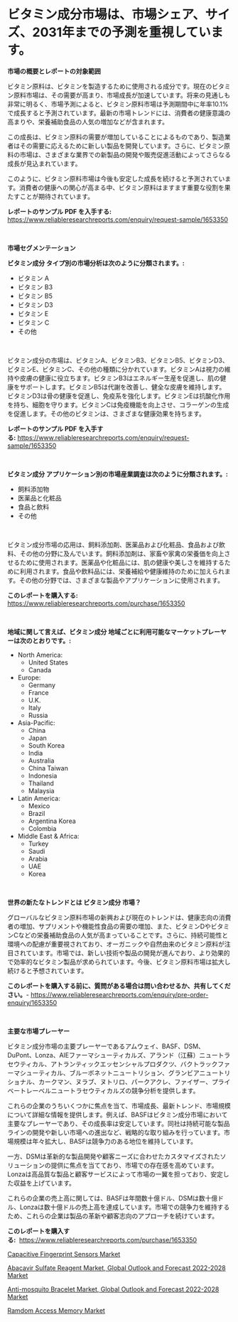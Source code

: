 <p><h1>ビタミン成分市場は、市場シェア、サイズ、2031年までの予測を重視しています。</h1></p><p><strong>市場の概要とレポートの対象範囲</strong></p>
<p><p>ビタミン原料は、ビタミンを製造するために使用される成分です。現在のビタミン原料市場は、その需要が高まり、市場成長が加速しています。将来の見通しも非常に明るく、市場予測によると、ビタミン原料市場は予測期間中に年率10.1%で成長すると予測されています。最新の市場トレンドには、消費者の健康意識の高まりや、栄養補助食品の人気の増加などが含まれます。</p><p>この成長は、ビタミン原料の需要が増加していることによるものであり、製造業者はその需要に応えるために新しい製品を開発しています。さらに、ビタミン原料の市場は、さまざまな業界での新製品の開発や販売促進活動によってさらなる成長が見込まれています。</p><p>このように、ビタミン原料市場は今後も安定した成長を続けると予測されています。消費者の健康への関心が高まる中、ビタミン原料はますます重要な役割を果たすことが期待されています。</p></p>
<p><strong>レポートのサンプル PDF を入手する:</strong> <a href="https://www.reliableresearchreports.com/enquiry/request-sample/1653350">https://www.reliableresearchreports.com/enquiry/request-sample/1653350</a></p>
<p>&nbsp;</p>
<p><strong>市場セグメンテーション</strong></p>
<p><strong>ビタミン成分 タイプ別の市場分析は次のように分類されます。:</strong></p>
<p><ul><li>ビタミン A</li><li>ビタミン B3</li><li>ビタミン B5</li><li>ビタミン D3</li><li>ビタミン E</li><li>ビタミン C</li><li>その他</li></ul></p>
<p>&nbsp;</p>
<p><p>ビタミン成分の市場は、ビタミンA、ビタミンB3、ビタミンB5、ビタミンD3、ビタミンE、ビタミンC、その他の種類に分かれています。ビタミンAは視力の維持や皮膚の健康に役立ちます。ビタミンB3はエネルギー生産を促進し、肌の健康をサポートします。ビタミンB5は代謝を改善し、健全な皮膚を維持します。ビタミンD3は骨の健康を促進し、免疫系を強化します。ビタミンEは抗酸化作用を持ち、細胞を守ります。ビタミンCは免疫機能を向上させ、コラーゲンの生成を促進します。その他のビタミンは、さまざまな健康効果を持ちます。</p></p>
<p><strong>レポートのサンプル PDF を入手する:</strong>&nbsp;<a href="https://www.reliableresearchreports.com/enquiry/request-sample/1653350">https://www.reliableresearchreports.com/enquiry/request-sample/1653350</a></p>
<p>&nbsp;</p>
<p><strong> ビタミン成分 アプリケーション別の市場産業調査は次のように分類されます。:</strong></p>
<p><ul><li>飼料添加物</li><li>医薬品と化粧品</li><li>食品と飲料</li><li>その他</li></ul></p>
<p>&nbsp;</p>
<p><p>ビタミン成分市場の応用は、飼料添加剤、医薬品および化粧品、食品および飲料、その他の分野に及んでいます。飼料添加剤は、家畜や家禽の栄養価を向上させるために使用されます。医薬品や化粧品には、肌の健康や美しさを維持するために利用されます。食品や飲料品には、栄養補給や健康維持のために加えられます。その他の分野では、さまざまな製品やアプリケーションに使用されます。</p></p>
<p><strong>このレポートを購入する:</strong>&nbsp; <a href="https://www.reliableresearchreports.com/purchase/1653350">https://www.reliableresearchreports.com/purchase/1653350</a></p>
<p>&nbsp;</p>
<p><strong>地域に関して言えば、ビタミン成分 地域ごとに利用可能なマーケットプレーヤーは次のとおりです。:</strong></p>
<p><ul>
    <li>
        North America:
        <ul>
            <li>United States</li>
            <li>Canada</li>
        </ul>
    </li>
    <li>
        Europe:
        <ul>
            <li>Germany</li>
            <li>France</li>
            <li>U.K.</li>
            <li>Italy</li>
            <li>Russia</li>
        </ul>
    </li>
    <li>
        Asia-Pacific:
        <ul>
            <li>China</li>
            <li>Japan</li>
            <li>South Korea</li>
            <li>India</li>
            <li>Australia</li>
            <li>China Taiwan</li>
            <li>Indonesia</li>
            <li>Thailand</li>
            <li>Malaysia</li>
        </ul>
    </li>
    <li>
        Latin America:
        <ul>
            <li>Mexico</li>
            <li>Brazil</li>
            <li>Argentina Korea</li>
            <li>Colombia</li>
        </ul>
    </li>
    <li>
        Middle East & Africa:
        <ul>
            <li>Turkey</li>
            <li>Saudi</li>
            <li>Arabia</li>
            <li>UAE</li>
            <li>Korea</li>
        </ul>
    </li>
    </ul></p>
<p>&nbsp;</p>
<p><strong>世界の新たなトレンドとは ビタミン成分 市場？</strong></p>
<p><p>グローバルなビタミン原料市場の新興および現在のトレンドは、健康志向の消費者の増加、サプリメントや機能性食品の需要の増加、また、ビタミンDやビタミンCなどの栄養補助食品の人気が高まっていることです。さらに、持続可能性と環境への配慮が重要視されており、オーガニックや自然由来のビタミン原料が注目されています。市場では、新しい技術や製品の開発が進んでおり、より効果的で効率的なビタミン製品が求められています。今後、ビタミン原料市場は拡大し続けると予想されています。</p></p>
<p><strong>このレポートを購入する前に、質問がある場合は問い合わせるか、共有してください。</strong>- <a href="https://www.reliableresearchreports.com/enquiry/pre-order-enquiry/1653350">https://www.reliableresearchreports.com/enquiry/pre-order-enquiry/1653350</a></p>
<p>&nbsp;</p>
<p><strong>主要な市場プレーヤー</strong></p>
<p><p>ビタミン成分市場の主要プレーヤーであるアムウェイ、BASF、DSM、DuPont、Lonza、AIEファーマシューティカルズ、アランド（江蘇）ニュートラセウティカル、アトランティックエッセンシャルプロダクツ、バクトラックファーマシューティカル、ブルーボネットニュートリション、グランビアニュートリショナル、カークマン、ヌラブ、ヌトリロ、パークアクレ、ファイザー、プライベートレーベルニュートラセウティカルズの競争分析を提供します。 </p><p>これらの企業のうちいくつかに焦点を当て、市場成長、最新トレンド、市場規模について詳細な情報を提供します。例えば、BASFはビタミン成分市場において主要なプレーヤーであり、その成長率は安定しています。同社は持続可能な製品ラインの開発や新しい市場への進出など、戦略的な取り組みを行っています。市場規模は年々拡大し、BASFは競争力のある地位を維持しています。</p><p>一方、DSMは革新的な製品開発や顧客ニーズに合わせたカスタマイズされたソリューションの提供に焦点を当てており、市場での存在感を高めています。Lonzaは高品質な製品と顧客サービスによって市場の一翼を担っており、安定した収益を上げています。</p><p>これらの企業の売上高に関しては、BASFは年間数十億ドル、DSMは数十億ドル、Lonzaは数十億ドルの売上高を達成しています。市場での競争力を維持するため、これらの企業は製品の革新や顧客志向のアプローチを続けています。</p></p>
<p><strong>このレポートを購入する:</strong>&nbsp;&nbsp;<a href="https://www.reliableresearchreports.com/purchase/1653350">https://www.reliableresearchreports.com/purchase/1653350</a></p>
<p><p><a href="https://github.com/yoshih12/Market-Research-Report-List-2/blob/main/capacitive-fingerprint-sensors-market.md">Capacitive Fingerprint Sensors Market</a></p><p><a href="https://www.linkedin.com/pulse/abacavir-sulfate-reagent-market-global-outlook-forecast-2022-2028-g2ezc?trackingId=j8I7v9mJZ%2FHMFb52UnY5nA%3D%3D">Abacavir Sulfate Reagent Market, Global Outlook and Forecast 2022-2028 Market</a></p><p><a href="https://www.linkedin.com/pulse/anti-mosquito-bracelet-market-global-outlook-forecast-2022-2028-a9abc?trackingId=Fw7vjtbd4m6kjw%2FijRGdvA%3D%3D">Anti-mosquito Bracelet Market, Global Outlook and Forecast 2022-2028 Market</a></p><p><a href="https://github.com/jerrycopelandthomaswsqd8q/Market-Research-Report-List-2/blob/main/ramdom-access-memory-market.md">Ramdom Access Memory Market</a></p></p>